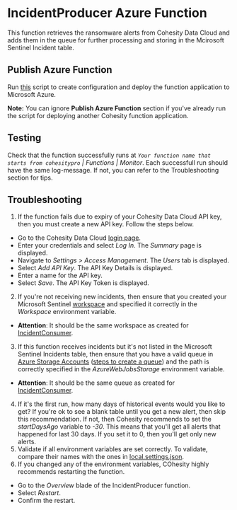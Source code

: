 # IncidentProducer Azure Function
This function retrieves the ransomware alerts from Cohesity Data Cloud and adds them in the queue for further processing and storing in the Mcirosoft Sentinel Incident table.

## Publish Azure Function
Run [this](https://github.com/cohesity/Azure-Sentinel/tree/CohesitySecurity.internal/Solutions/CohesitySecurity/Data%20Connectors/Helios2Sentinel/azuredeploy.json.sh) script to create configuration and deploy the function application to Microsoft Azure.

**Note:** You can ignore **Publish Azure Function** section if you've already run the script for deploying another Cohesity function application. 

## Testing
Check that the function successfully runs at  _``Your function name that starts from cohesitypro`` | Functions | Monitor_. Each successfull run should have the same  log-message. If not, you can refer to the Troubleshooting section for tips.

## Troubleshooting
1. If the function fails due to expiry of your Cohesity Data Cloud API key, then you must create a new API key. Follow the steps below.
* Go to the Cohesity Data Cloud [login page](https://helios.cohesity.com/login).
* Enter your credentials and select _Log In_. The _Summary_ page is displayed.
* Navigate to _Settings > Access Management_. The _Users_ tab is displayed.
* Select _Add API Key_. The API Key Details is displayed.
* Enter a name for the API key.
* Select _Save_. The API Key Token is displayed.
2. If you're not receiving new incidents, then ensure that you created your Microsoft Sentinel [workspace](https://portal.azure.com/#view/HubsExtension/BrowseResource/resourceType/microsoft.securityinsightsarg%2Fsentinel) and specified it correctly in the _Workspace_ environment variable.
* __Attention__: It should be the same workspace as created for [IncidentConsumer](https://github.com/cohesity/Azure-Sentinel/tree/CohesitySecurity.internal/Solutions/CohesitySecurity/Data%20Connectors/Helios2Sentinel/IncidentConsumer#readme).
3. If this function receives incidents but it's not listed in the Microsoft Sentinel Incidents table, then ensure that you have a valid queue in [Azure Storage Accounts](https://portal.azure.com/#view/HubsExtension/BrowseResource/resourceType/Microsoft.Storage%2FStorageAccounts) ([steps to create a queue](https://learn.microsoft.com/azure/storage/queues/storage-quickstart-queues-portal)) and the path is correctly specified in the _AzureWebJobsStorage_ environment variable.
* __Attention__: It should be the same queue as created for [IncidentConsumer](https://github.com/cohesity/Azure-Sentinel/tree/CohesitySecurity.internal/Solutions/CohesitySecurity/Data%20Connectors/Helios2Sentinel/IncidentConsumer#readme).
4. If it's the first run, how many days of historical events would you like to get? If you're ok to see a blank table until you get a new alert, then skip this recommendation. If not, then Cohesity recommends to set the _startDaysAgo_ variable to _-30_. This means that you'll get all alerts that happened for last 30 days. If you set it to 0, then you'll get only new alerts.
5. Validate if all environment variables are set correctly. To validate, compare their names with the ones in [local.settings.json](https://github.com/cohesity/Azure-Sentinel/blob/CohesitySecurity.internal/Solutions/CohesitySecurity/Data%20Connectors/Helios2Sentinel/IncidentProducer/local.settings.json).
6. If you changed any of the environment variables, COhesity highly recommends restarting the function.
* Go to the _Overview_ blade of the IncidentProducer function.
* Select _Restart_.
* Confirm the restart.
